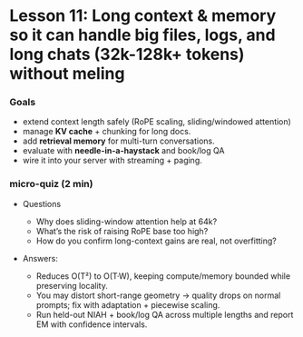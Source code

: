 # Lesson 11: Long context & memory so it can handle big files, logs, and long chats (32k-128k+ tokens) without meling

### Goals

- extend context length safely (RoPE scaling, sliding/windowed attention)
- manage **KV cache** + chunking for long docs.
- add **retrieval memory** for multi-turn conversations.
- evaluate with **needle-in-a-haystack** and book/log QA
- wire it into your server with streaming + paging.





### micro-quiz (2 min)

- Questions
    - Why does sliding-window attention help at 64k?
    - What’s the risk of raising RoPE base too high?
    - How do you confirm long-context gains are real, not overfitting?

- Answers:
    - Reduces O(T²) to O(T·W), keeping compute/memory bounded while preserving locality.
    - You may distort short-range geometry → quality drops on normal prompts; fix with adaptation + piecewise scaling.
    - Run held-out NIAH + book/log QA across multiple lengths and report EM with confidence intervals.
